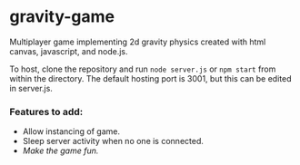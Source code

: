 # gravity-game
Multiplayer game implementing 2d gravity physics created with html canvas, javascript, and node.js.

To host, clone the repository and run `node server.js` or `npm start` from within the directory. The default hosting port is 3001, but this can be edited in server.js.

### Features to add:
- Allow instancing of game.
- Sleep server activity when no one is connected.
- *Make the game fun.*
